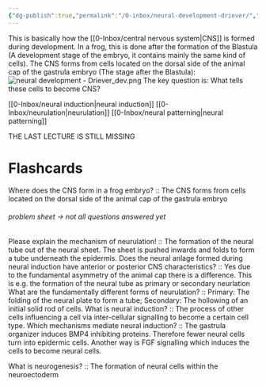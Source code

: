 ```yaml
---
{"dg-publish":true,"permalink":"/0-inbox/neural-development-driever/","tags":["uni/fmb/dev"]}
---
```


This is basically how the [[0-Inbox/central nervous system\|CNS]] is formed during development. 
In a frog, this is done after the formation of the Blastula (A development stage of the embryo, it contains mainly the same kind of cells). The CNS forms from cells located on the dorsal side of the animal cap of the gastrula embryo (The stage after the Blastula):
![neural development - Driever_dev.png](/img/user/7-notes/knowledge/images/neural%20development%20-%20Driever_dev.png)
The key question is: What tells these cells to become CNS?

[[0-Inbox/neural induction\|neural induction]]
[[0-Inbox/neurulation\|neurulation]]
[[0-Inbox/neural patterning\|neural patterning]]

THE LAST LECTURE IS STILL MISSING



# Flashcards
Where does the CNS form in a frog embryo? :: The CNS forms from cells located on the dorsal side of the animal cap of the gastrula embryo
###### problem sheet → not all questions answered yet
Please explain the mechanism of neurulation! :: The formation of the neural tube out of the neural sheet. The sheet is pushed inwards and folds to form a tube underneath the epidermis. 
Does the neural anlage formed during neural induction have anterior or posterior CNS characteristics? :: Yes due to the fundamental asymmetry of the animal cap there is a difference. This is e.g. the formation of the neural tube as primary or secondary neurlation
What are the fundamentally different forms of neurulation? :: Primary: The folding of the neural plate to form a tube; Secondary: The hollowing of an initial solid rod of cells.
What is neural induction? :: The process of other cells influencing a cell via inter-cellular signalling to become a certain cell type. 
Which mechanisms mediate neural induction? :: The gastrula organizer induces BMP4 inhibiting proteins. Therefore fewer neural cells turn into epidermic cells. Another way is FGF signalling which induces the cells to become neural cells.

What is neurogenesis? :: The formation of neural cells within the neuroectoderm